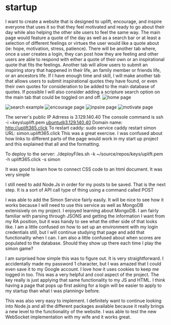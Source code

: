 # startup
I want to create a website that is designed to uplift, encourage, and inspire everyone that uses it so that they feel motivated and ready to go about their day while also helping the other site users to feel the same way. The main page would feature a quote of the day as well as a search bar or at least a selection of different feelings or virtues the user would like a quote about (ie: hope, motivation, stress, patience). There will be another tab where, once a user creates a login, they can post how they are feeling and other users are able to respond with either a quote of their own or an inspirational quote that fits the feelings. Another tab will allow users to submit an inspiring story that happened in their life, an family member or friends life, or an ancestors life. If I have enough time and skill, I will make another tab that allows users to submit inspirational quotes they have found, or even their own quotes for consideration to be added to the main database of quotes. If possible I will also consider adding a scripture search option on the main tab that could be toggled on and off.
![home page](https://user-images.githubusercontent.com/122852344/214469892-86468c22-893a-461c-bd76-56a88c5a0d7e.jpg)

![search example](https://user-images.githubusercontent.com/122852344/214469929-f2b2047b-62e0-4c79-928a-25b9bdfe287b.jpg)
![encourage page](https://user-images.githubusercontent.com/122852344/214469944-96bc1d20-4e2b-401b-9f55-4706da6ebad9.jpg)
![inpsire page](https://user-images.githubusercontent.com/122852344/214470030-387f5099-2644-40ae-b8db-a19ea702d813.jpg)
![motivate page](https://user-images.githubusercontent.com/122852344/214470047-039939ae-b2de-4f8b-a0c6-71718042e789.jpg)

The server's public IP Adrress is 3.129.140.40
The console command is ssh -i ~keys\uplift.pem ubuntu@3.129.140.40
Domain name: http://uplift365.click
To restart caddy: sudo service caddy restart
simon URL: simon.uplift365.click
This was a great exercise. I was confused about how links to different parts of the page would work in my start up project and this explained that all and the formatting.

To deploy to the server: ./deployFiles.sh -k ~/source/repos/keys/uplift.pem -h uplift365.click -s simon

It was good to learn how to connect CSS code to an html document. It was very simple

I still need to add Node.Js in order for my posts to be saved. That is the next step. It is a sort of API call type of thing using a command called POST


I was able to add the Simon Service fairly easily. It will be nice to see how it works because I will need to use this service as well as MongoDB extenisively on my project.
I enjoyed learning about MongoDB. I am fairly familiar with parsing through JSONS and getting the information I want from my RA position, but it was handy to see what the other side of that looks like. I am a little confused on how to set up an environment with my login credentials still, but I will continue studying that page and add that functionality when I can. I am also a little confused about when scores are populated to the database. Should they show up there each time I play the simon game?


I am surprised how simple this was to figure out. It is very straightforward. I accidentally made my password 1 character, but I was amazed that I could even save it to my Google account. I love how it uses cookies to keep me logged in too. This was a very helpful and cool aspect of the project. The key really is just applying that same functionality to my JS and HTML. I think having a page that pops up first asking for a login will be easier to apply to my startup than what I was planningv before.


This was also very easy to implement. I definitely want to continue looking into Node.js and all the different packages available because it really brings a new level to the functionality of the website. I was able to test the new WebSocket implementation with my wife and it works great. 
